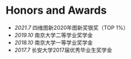 
# Honors and Awards
- *2021.7* 四维图新2020年图新奖银奖（TOP 1%）
- *2019.10* 南京大学二等学业奖学金
- *2018.10* 南京大学一等学业奖学金
- *2017.7* 长安大学2017届优秀毕业生奖学金
